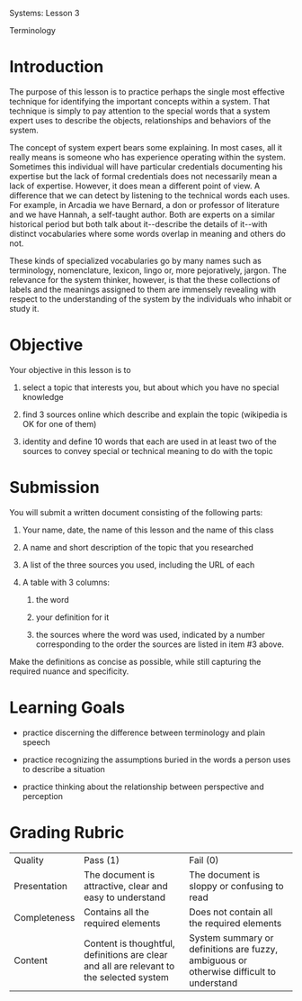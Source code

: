 Systems: Lesson 3

Terminology

# Introduction

The purpose of this lesson is to practice perhaps the single most effective technique for identifying the important concepts within a system.  That technique is simply to pay attention to the special words that a system expert uses to describe the objects, relationships and behaviors of the system.

The concept of system expert bears some explaining.  In most cases, all it really means is someone who has experience operating within the system.  Sometimes this individual will have particular credentials documenting his expertise but the lack of formal credentials does not necessarily mean a lack of expertise.  However, it does mean a different point of view.  A difference that we can detect by listening to the technical words each uses.  For example, in Arcadia we have Bernard, a don or professor of literature and we have Hannah, a self-taught author.  Both are experts on a similar historical period but both talk about it--describe the details of it--with distinct vocabularies where some words overlap in meaning and others do not.

These kinds of specialized vocabularies go by many names such as terminology, nomenclature, lexicon, lingo or, more pejoratively, jargon.  The relevance for the system thinker, however, is that the these collections of labels and the meanings assigned to them are immensely revealing with respect to the understanding of the system by the individuals who inhabit or study it. 

# Objective

Your objective in this lesson is to 

1. select a topic that interests you, but about which you have no special knowledge

2. find 3 sources online which describe and explain the topic (wikipedia is OK for one of them)

3. identity and define 10 words that each are used in at least two of the sources to convey special or technical meaning to do with the topic

# Submission

You will submit a written document consisting of the following parts:

1. Your name, date, the name of this lesson and the name of this class

2. A name and short description of the topic that you researched

3. A list of the three sources you used, including the URL of each

4. A table with 3 columns:

    1. the word

    2. your definition for it

    3. the sources where the word was used, indicated by a number corresponding to the order the sources are listed in item #3 above.

Make the definitions as concise as possible, while still capturing the required nuance and specificity.

# Learning Goals

* practice discerning the difference between terminology and plain speech

* practice recognizing the assumptions buried in the words a person uses to describe a situation

* practice thinking about the relationship between perspective and perception

# Grading Rubric

<table>
  <tr>
    <td>Quality</td>
    <td>Pass (1)</td>
    <td>Fail (0)</td>
  </tr>
  <tr>
    <td>Presentation</td>
    <td>The document is attractive, clear and easy to understand</td>
    <td>The document is sloppy or confusing to read</td>
  </tr>
  <tr>
    <td>Completeness</td>
    <td>Contains all the required elements</td>
    <td>Does not contain all the required elements</td>
  </tr>
  <tr>
    <td>Content</td>
    <td>Content is thoughtful, definitions are clear and all are relevant to the selected system</td>
    <td>System summary or definitions are fuzzy, ambiguous or otherwise difficult to understand</td>
  </tr>
</table>


